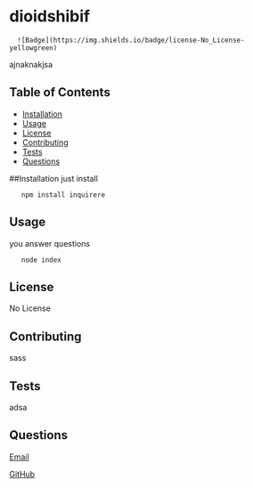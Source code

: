 
  # dioidshibif
     
      ![Badge](https://img.shields.io/badge/license-No_License-yellowgreen)
  ajnaknakjsa
  
  ## Table of Contents
  * [Installation](#installation)
  * [Usage](#usage)
  * [License](#license)
  * [Contributing](#Contributing)
  * [Tests](#Tests)
  * [Questions](#Questions)
  
  ##Installation
  just install
  
       
       npm install inquirere

       
    
  ## Usage
  you answer questions
  
       
       node index

       
    
  ## License
  No License
  ## Contributing
  sass
  ## Tests
  adsa
  ## Questions
  [Email](sdacdsc)

  [GitHub](sadsacsd)

